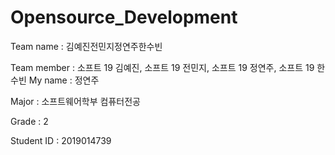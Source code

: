 # Opensource_Development
<Assignment>
Team name : 김예진전민지정연주한수빈
  
Team member : 소프트 19 김예진, 소프트 19 전민지, 소프트 19 정연주, 소프트 19 한수빈
My name : 정연주

Major : 소프트웨어학부 컴퓨터전공

Grade : 2

Student ID : 2019014739
